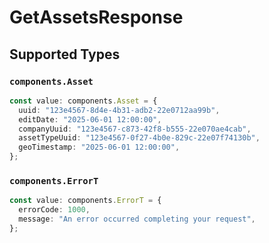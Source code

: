 # GetAssetsResponse


## Supported Types

### `components.Asset`

```typescript
const value: components.Asset = {
  uuid: "123e4567-8d4e-4b31-adb2-22e0712aa99b",
  editDate: "2025-06-01 12:00:00",
  companyUuid: "123e4567-c873-42f8-b555-22e070ae4cab",
  assetTypeUuid: "123e4567-0f27-4b0e-829c-22e07f74130b",
  geoTimestamp: "2025-06-01 12:00:00",
};
```

### `components.ErrorT`

```typescript
const value: components.ErrorT = {
  errorCode: 1000,
  message: "An error occurred completing your request",
};
```

